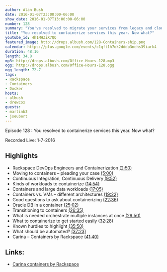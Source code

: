 ```yaml
---
author: Alan Bush
date: 2016-01-07T23:00:00-06:00
show_date: 2016-01-07T13:00:00-06:00
number: 128
summary: "You've resolved to migrate your services from legacy and cloud hardware to containers. Now what? We're talking with Rackers who have made this migration - both internally and for our customers.﻿"
title: "You resolved to containerize services this year. Now what?"
youtube_id: 4h1MHZiX7QQ
featured_image: http://drops.albush.com/128-Containers-ship.png
calendar: https://plus.google.com/events/c1qft1h7ok2dddp3nehs39iark4
duration: 48:16
length: 34.8
mp3: http://drops.albush.com/Office-Hours-128.mp3
ogg: http://drops.albush.com/Office-Hours-128.ogg
ogg_length: 72.7
tags:
- Rackspace
- Containers
- Docker
hosts:
- albush
- drewcox
guests:
- martinb3
- jseubert
---
```

<!--more-->

Episode 128 : You resolved to containerize services this year. Now what?

Recorded Live: 1-7-2016

## Highlights

* Rackspace DevOps Engineers and Containerization [(2:50)](https://youtu.be/4h1MHZiX7QQ?t=2m50s)  
* Moving to containers – pleading your case [(5:00)](https://youtu.be/4h1MHZiX7QQ?t=5m00s)  
* Continuous Integration, Continuous Delivery [(9:52)](https://youtu.be/4h1MHZiX7QQ?t=9m52s)  
* Kinds of workloads to containerize [(14:54)](https://youtu.be/4h1MHZiX7QQ?t=14m54s)  
* Containers and large data workloads [(17:05)](https://youtu.be/4h1MHZiX7QQ?t=17m05s)  
* Containers vs. VMs – different architectures [(19:22)](https://youtu.be/4h1MHZiX7QQ?t=19m22s)  
* Good questions to ask about containerizing [(22:36)](https://youtu.be/4h1MHZiX7QQ?t=22m36s)  
* Oracle DB in a container [(25:02)](https://youtu.be/4h1MHZiX7QQ?t=25m02s)  
* Transitioning to containers [(26:35)](https://youtu.be/4h1MHZiX7QQ?t=26m35s)  
* What is needed orchestrate multiple instances at once [(29:50)](https://youtu.be/4h1MHZiX7QQ?t=29m50s)  
* What to containerize to get started easily [(32:28)](https://youtu.be/4h1MHZiX7QQ?t=32m28s)  
* Known hurdles to highlight [(35:50)](https://youtu.be/4h1MHZiX7QQ?t=35m50s)  
* What should be automated? [(37:23)](https://youtu.be/4h1MHZiX7QQ?t=37m23s)  
* Carina – Containers by Rackspace [(41:40)](https://youtu.be/4h1MHZiX7QQ?t=41m40s)  

## Links:

* [Carina containers by Rackspace](https://getcarina.com/)

